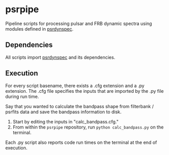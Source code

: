 # psrpipe
Pipeline scripts for processing pulsar and FRB dynamic spectra using modules defined in [psrdynspec](https://github.com/akshaysuresh1/psrdynspec).

## Dependencies
All scripts import [psrdynspec](https://github.com/akshaysuresh1/psrdynspec) and its dependencies. 

## Execution
For every script basename, there exists a .cfg extension and a .py extension. The .cfg file specifies the inputs that are imported by the .py file during run time.

Say that you wanted to calculate the bandpass shape from filterbank / psrfits data and save the bandpass information to disk.
1. Start by editing the inputs in "calc_bandpass.cfg."
2. From within the ```psrpipe``` repository, run ```python calc_bandpass.py``` on the terminal. 

Each .py script also reports code run times on the terminal at the end of execution.
